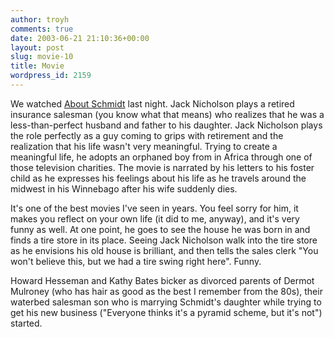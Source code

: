 ```yaml
---
author: troyh
comments: true
date: 2003-06-21 21:10:36+00:00
layout: post
slug: movie-10
title: Movie
wordpress_id: 2159
---
```


We watched [About Schmidt](http://www.aboutschmidtmovie.com/) last night. Jack Nicholson plays a retired insurance salesman (you know what that means) who realizes that he was a less-than-perfect husband and father to his daughter. Jack Nicholson plays the role perfectly as a guy coming to grips with retirement and the realization that his life wasn't very meaningful. Trying to create a meaningful life, he adopts an orphaned boy from in Africa through one of those television charities. The movie is narrated by his letters to his foster child as he expresses his feelings about his life as he travels  around the midwest in his Winnebago after his wife suddenly dies.

It's one of the best movies I've seen in years. You feel sorry for him, it makes you reflect on your own life (it did to me, anyway), and it's very funny as well. At one point, he goes to see the house he was born in and finds a tire store in its place. Seeing Jack Nicholson walk into the tire store as he envisions his old house is brilliant, and then tells the sales clerk "You won't believe this, but we had a tire swing right here". Funny.

Howard Hesseman and Kathy Bates bicker as divorced parents of Dermot Mulroney (who has hair as good as the best I remember from the 80s), their waterbed salesman son who is marrying Schmidt's daughter while trying to get his new business ("Everyone thinks it's a pyramid scheme, but it's not") started.
